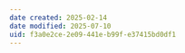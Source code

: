 ```yaml
---
date created: 2025-02-14
date modified: 2025-07-10
uid: f3a0e2ce-2e09-441e-b99f-e37415bd0df1
---
```

